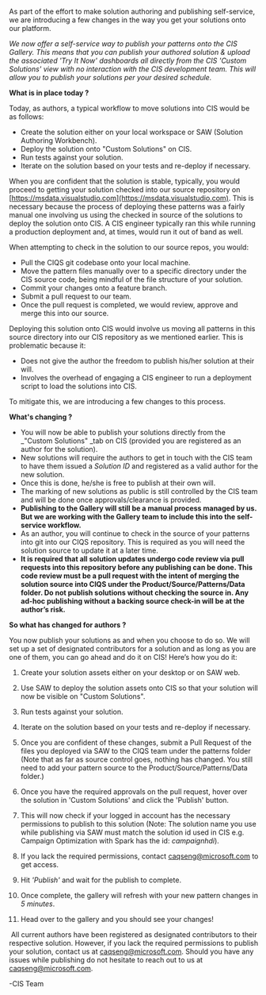 As part of the effort to make solution authoring and publishing self-service, we are introducing a few changes in the way you get your solutions onto our platform.

_We now offer a self-service way to publish your patterns onto the CIS Gallery. This means that you can publish your authored solution & upload the associated 'Try It Now' dashboards all directly from the CIS 'Custom Solutions' view with no interaction with the CIS development team. This will allow you to publish your solutions per your desired schedule._

**What is in place today ?**

Today, as authors, a typical workflow to move solutions into
CIS would be as follows:

- Create the solution either on your local workspace or SAW (Solution Authoring Workbench). 
- Deploy the solution onto "Custom Solutions" on CIS. 
- Run tests against your solution. 
- Iterate on the solution based on your tests and re-deploy if necessary. 

When you are confident that the solution is stable, typically, you would proceed to getting your solution checked into our source repository on [https://msdata.visualstudio.com](https://msdata.visualstudio.com). This is necessary because the process of deploying these patterns was a fairly manual one involving us using the checked in source of the solutions to deploy the solution onto CIS. A CIS engineer typically ran this while running a production deployment and, at times, would run it out of band as well.

When attempting to check in the solution to our source repos, you would: 

- Pull the CIQS git codebase onto your local machine. 
- Move the pattern files manually over to a specific directory under the CIS source code, being mindful of the file structure of your solution. 
- Commit your changes onto a feature branch. 
- Submit a pull request to our team. 
- Once the pull request is completed, we would review, approve and merge this into our source. 

Deploying this solution onto CIS would involve us moving all patterns in this source directory into our CIS repository as we mentioned earlier. This is problematic because it: 

- Does not give the author the freedom to publish his/her solution at their will. 
- Involves the overhead of engaging a CIS engineer to run a deployment script to load the solutions into CIS.

To mitigate this, we are introducing a few changes to this process.

**What's changing ?**
- You will now be able to publish your solutions directly from the _"Custom Solutions" _tab on CIS (provided you are registered as an author for the solution).
- New solutions will require the authors to get in touch with the CIS team to have them issued a _Solution ID_ and registered as a valid author for the new solution. 
- Once this is done, he/she is free to publish at their own will. 
- The marking of new solutions as public is still controlled by the CIS team and will be done once approvals/clearance is provided.
- **Publishing to the Gallery will still be a manual process managed by us. But we are working with the Gallery team to include this into the self-service workflow.**
- As an author, you will continue to check in the source of your patterns into git into our CIQS repository. This is required as you will need the solution source to update it at a later time. 
- **It is required that all solution updates undergo code review via pull requests into this repository before any publishing can be done. This code review must be a pull request with the intent of merging the solution source into CIQS under the Product/Source/Patterns/Data folder. Do not publish solutions without checking the source in. Any ad-hoc publishing without a backing source check-in will be at the author’s risk.**

**So what has changed for authors ?**

You now publish your solutions as and when you choose to do so. We will set up a set of designated
contributors for a solution and as long as you are one of them, you can go ahead and do it on CIS! Here’s how you do it:

1. Create your solution assets either on your desktop or on SAW web. 
2. Use SAW to deploy the solution assets onto CIS so that your solution will now be visible on "Custom Solutions". 
3. Run tests against your solution. 
4. Iterate on the solution based on your tests and re-deploy if necessary. 
5. Once you are confident of these changes, submit a Pull Request of the files you deployed via SAW to the CIQS team under the patterns folder (Note that as far as source control goes, nothing has changed. You still need to add your pattern source to the Product/Source/Patterns/Data folder.)
7. Once you have the required approvals on the pull request, hover over the solution in 'Custom Solutions' and click the 'Publish' button. 

1. This will now check if your logged in account has the necessary permissions to publish to this solution (Note: The solution name you use while publishing via SAW must match the solution id used in CIS e.g. Campaign Optimization with Spark has the id: _campaignhdi_).

1. If you lack the required permissions, contact [caqseng@microsoft.com](mailto:caqseng@microsoft.com) to get access.
1. Hit _'Publish'_ and wait for the publish to complete. 
1. Once complete, the gallery will refresh with your new pattern changes in _5 minutes_. 
2. Head over to the gallery and you should see your changes! 

 All current authors have been registered as designated contributors to their respective solution. However, if you lack the required permissions to publish your solution, contact us at [caqseng@microsoft.com](mailto:caqseng@microsoft.com). Should you have any issues while publishing do not hesitate to reach out to us at [caqseng@microsoft.com](mailto:caqseng@microsoft.com).

-CIS Team 
